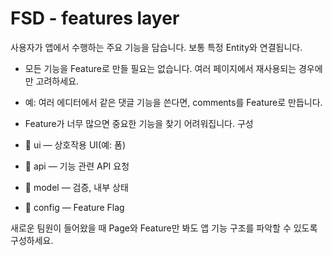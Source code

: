 # FSD - features layer

사용자가 앱에서 수행하는 주요 기능을 담습니다. 보통 특정 Entity와 연결됩니다.

- 모든 기능을 Feature로 만들 필요는 없습니다. 여러 페이지에서 재사용되는 경우에만 고려하세요.
- 예: 여러 에디터에서 같은 댓글 기능을 쓴다면, comments를 Feature로 만듭니다.
- Feature가 너무 많으면 중요한 기능을 찾기 어려워집니다.
  구성

- 📁 ui — 상호작용 UI(예: 폼)
- 📁 api — 기능 관련 API 요청
- 📁 model — 검증, 내부 상태
- 📁 config — Feature Flag

새로운 팀원이 들어왔을 때 Page와 Feature만 봐도 앱 기능 구조를 파악할 수 있도록 구성하세요.
